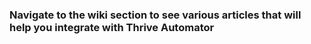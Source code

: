 ### Navigate to the wiki section to see various articles that will help you integrate with Thrive Automator
